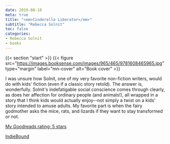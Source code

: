 ```yaml
---
date: 2019-08-10
meta: true
title: "<em>Cinderella Liberator</em>"
subtitle: "Rebecca Solnit"
toc: false
categories:
- Rebecca Solnit
- books
---
```


{{< section "start" >}}
{{< figure src="https://images.booksense.com/images/965/465/9781608465965.jpg" type="margin" label="mn-cover" alt="Book cover" >}}

I was unsure how Solnit, one of my very favorite non-fiction writers, would do with kids' fiction (even if a classic story retold). The answer is, wonderfully. Solnit's indefatigable social conscience comes through clearly, as does her affection for ordinary people (and animals!), all wrapped in a story that I think kids would actually enjoy--not simply a twist on a kids' story intended to amuse adults. My favorite part is when the fairy godmother asks the mice, rats, and lizards if they want to stay transformed or not.

[My Goodreads rating: 5 stars](https://www.goodreads.com/review/show/2911042451)  

[IndieBound](https://www.indiebound.org/book/9781608465965)
